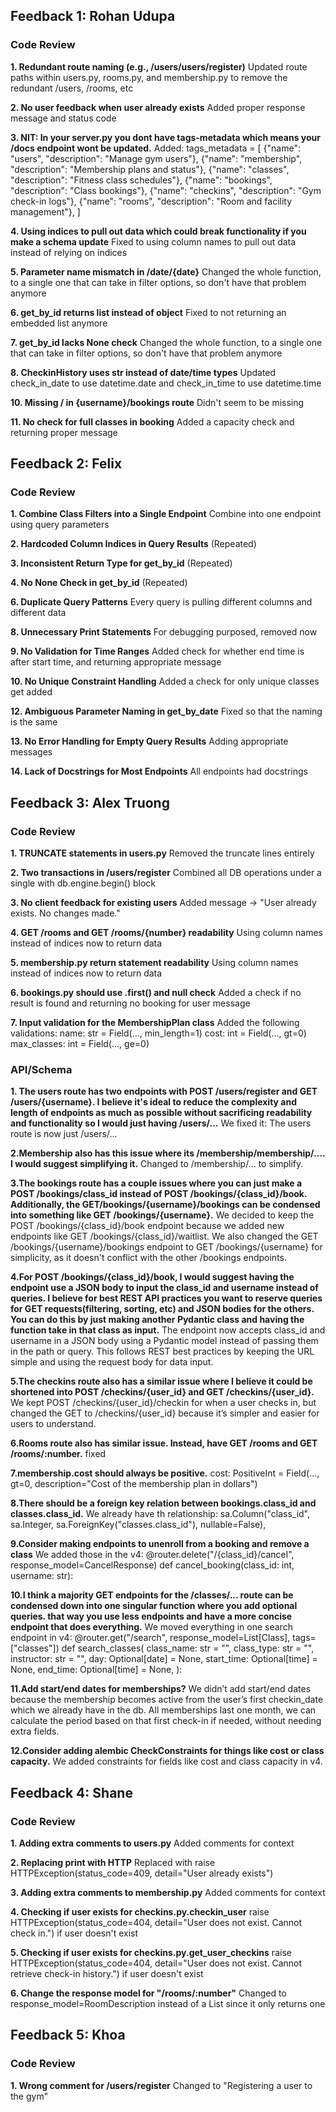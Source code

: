## Feedback 1: Rohan Udupa

### Code Review

**1. Redundant route naming (e.g., /users/users/register)**
Updated route paths within users.py, rooms.py, and membership.py to remove the redundant /users, /rooms, etc

**2. No user feedback when user already exists**
Added proper response message and status code

**3. NIT: In your server.py you dont have tags-metadata which means your /docs endpoint wont be updated.**
Added:
tags_metadata = [
    {"name": "users", "description": "Manage gym users"},
    {"name": "membership", "description": "Membership plans and status"},
    {"name": "classes", "description": "Fitness class schedules"},
    {"name": "bookings", "description": "Class bookings"},
    {"name": "checkins", "description": "Gym check-in logs"},
    {"name": "rooms", "description": "Room and facility management"},
]

**4. Using indices to pull out data which could break functionality if you make a schema update**
Fixed to using column names to pull out data instead of relying on indices

**5. Parameter name mismatch in /date/{date}**
Changed the whole function, to a single one that can take in filter options, so don't have that problem anymore

**6. get_by_id returns list instead of object**
Fixed to not returning an embedded list anymore

**7. get_by_id lacks None check**
Changed the whole function, to a single one that can take in filter options, so don't have that problem anymore

**8.  CheckinHistory uses str instead of date/time types**
Updated check_in_date to use datetime.date and check_in_time to use datetime.time

**10.  Missing / in {username}/bookings route**
Didn't seem to be missing

**11. No check for full classes in booking**
Added a capacity check and returning proper message

## Feedback 2: Felix

### Code Review

**1. Combine Class Filters into a Single Endpoint**
Combine into one endpoint using query parameters

**2. Hardcoded Column Indices in Query Results**
(Repeated)

**3. Inconsistent Return Type for get_by_id**
(Repeated)

**4. No None Check in get_by_id**
(Repeated)

**6. Duplicate Query Patterns**
Every query is pulling different columns and different data

**8. Unnecessary Print Statements**
For debugging purposed, removed now

**9. No Validation for Time Ranges**
Added check for whether end time is after start time, and returning appropriate message

**10. No Unique Constraint Handling**
Added a check for only unique classes get added 

**12. Ambiguous Parameter Naming in get_by_date**
Fixed so that the naming is the same

**13. No Error Handling for Empty Query Results**
Adding appropriate messages

**14. Lack of Docstrings for Most Endpoints**
All endpoints had docstrings

## Feedback 3: Alex Truong

### Code Review

**1. TRUNCATE statements in users.py**
Removed the truncate lines entirely

**2. Two transactions in /users/register**
Combined all DB operations under a single with db.engine.begin() block

**3. No client feedback for existing users**
Added message -> "User already exists. No changes made."

**4. GET /rooms and GET /rooms/{number} readability**
Using column names instead of indices now to return data

**5. membership.py return statement readability**
Using column names instead of indices now to return data

**6. bookings.py should use .first() and null check**
Added a check if no result is found and returning no booking for user message

**7. Input validation for the MembershipPlan class**
Added the following validations:
    name: str = Field(..., min_length=1)
    cost: int = Field(..., gt=0)
    max_classes: int = Field(..., ge=0)

### API/Schema
**1. The users route has two endpoints with POST /users/register and GET /users/{username}. I believe it's ideal to reduce the complexity and length of endpoints as much as possible without sacrificing readability and functionality so I would just having /users/...**
We fixed it: The users route is now just /users/...

**2.Membership also has this issue where its /membership/membership/.... I would suggest simplifying it.**
Changed to /membership/... to simplify.

**3.The bookings route has a couple issues where you can just make a POST /bookings/class_id instead of POST /bookings/{class_id}/book. Additionally, the GET/bookings/{username}/bookings can be condensed into something like GET /bookings/{username}.**
We decided to keep the POST /bookings/{class_id}/book endpoint because we added new endpoints like GET /bookings/{class_id}/waitlist. We also changed the GET /bookings/{username}/bookings endpoint to GET /bookings/{username} for simplicity, as it doesn't conflict with the other /bookings endpoints.

**4.For POST /bookings/{class_id}/book, I would suggest having the endpoint use a JSON body to input the class_id and username instead of queries. I believe for best REST API practices you want to reserve queries for GET requests(filtering, sorting, etc) and JSON bodies for the others. You can do this by just making another Pydantic class and having the function take in that class as input.**
The endpoint now accepts class_id and username in a JSON body using a Pydantic model instead of passing them in the path or query. This follows REST best practices by keeping the URL simple and using the request body for data input.

**5.The checkins route also has a similar issue where I believe it could be shortened into POST /checkins/{user_id} and GET /checkins/{user_id}.**
We kept POST /checkins/{user_id}/checkin for when a user checks in, but changed the GET to /checkins/{user_id} because it’s simpler and easier for users to understand.

**6.Rooms route also has similar issue. Instead, have GET /rooms and GET /rooms/:number.**
fixed

**7.membership.cost should always be positive.**
cost: PositiveInt = Field(..., gt=0, description="Cost of the membership plan in dollars")

**8.There should be a foreign key relation between bookings.class_id and classes.class_id.**
We already have th relationship: 
	sa.Column("class_id", sa.Integer, sa.ForeignKey("classes.class_id"), nullable=False),

**9.Consider making endpoints to unenroll from a booking and remove a class**
We added those in the v4:
@router.delete("/{class_id}/cancel", response_model=CancelResponse)
def cancel_booking(class_id: int, username: str):

**10.I think a majority GET endpoints for the /classes/... route can be condensed down into one singular function where you add optional queries. that way you use less endpoints and have a more concise endpoint that does everything.**
We moved everything in one search endpoint in v4:
@router.get("/search", response_model=List[Class], tags=["classes"])
def search_classes(
   class_name: str = "",
   class_type: str = "",
   instructor: str = "",
   day: Optional[date] = None,
   start_time: Optional[time] = None,
   end_time: Optional[time] = None,
):

**11.Add start/end dates for memberships?**
We didn’t add start/end dates because the membership becomes active from the user’s first checkin_date which we already have in the db. All memberships last one month, we can calculate the period based on that first check-in if needed, without needing extra fields.

**12.Consider adding alembic CheckConstraints for things like cost or class capacity.**
We added constraints for fields like cost and class capacity in v4.

## Feedback 4: Shane

### Code Review

**1. Adding extra comments to users.py**
Added comments for context

**2. Replacing print with HTTP**
Replaced with raise HTTPException(status_code=409, detail="User already exists")

**3. Adding extra comments to membership.py**
Added comments for context

**4. Checking if user exists for checkins.py.checkin_user**
raise HTTPException(status_code=404, detail="User does not exist. Cannot check in.") if user doesn't exist

**5. Checking if user exists for checkins.py.get_user_checkins**
raise HTTPException(status_code=404, detail="User does not exist. Cannot retrieve check-in history.") if user doesn't exist

**6. Change the response model for "/rooms/:number"**
Changed to response_model=RoomDescription instead of a List since it only returns one

## Feedback 5: Khoa

### Code Review

**1. Wrong comment for /users/register**
Changed to "Registering a user to the gym"



